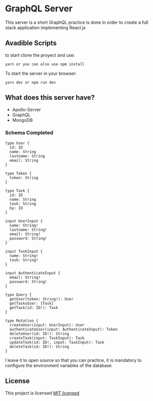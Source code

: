 # GraphQL Server
This server is a short GraphQL practice is done in order to create a full stack application implementing React.js

## Avadible Scripts
to start clone the proyect and use: 
```
yarn or you can also use npm install
```
To start the server in your browser:
```
yarn dev or npm run dev
```

## What does this server have?
* Apollo-Server
* GraphQL
* MongoDB

### Schema Completed
```gql
type User {
  id: ID
  name: String
  lastname: String
  email: String
}

type Token {
  token: String
}

type Task {
  id: ID
  name: String
  task: String
  by: ID
}

input UserInput {
  name: String!
  lastname: String!
  email: String!
  password: String!
}

input TaskInput {
  name: String!
  task: String!
}

input AuthenticateInput {
  email: String!
  password: String!
}

type Query {
  getUser(token: String!): User
  getTasksUser: [Task]
  getTask(id: ID!): Task
}

type Mutation {
  createUser(input: UserInput): User
  authenticateUser(input: AuthenticateInput): Token
  deleteUser(id: ID!): String
  createTask(input: TaskInput): Task
  updateTask(id: ID!, input: TaskInput): Task
  deleteTask(id: ID!): String
}
```
I leave it to open source so that you can practice, it is mandatory to configure the environment variables of the database

## License
This project is licensed [MIT licensed](./LICENSE)